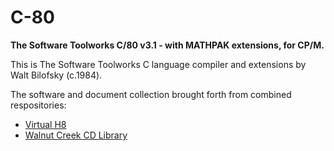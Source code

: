 # C-80
**The Software Toolworks C/80 v3.1 - with MATHPAK extensions, for CP/M.**

This is The Software Toolworks C language compiler and extensions by Walt Bilofsky (c.1984).

The software and document collection brought forth from combined respositories:

- [Virtual H8 ](http://mms89.durgadas.com/) 
- [Walnut Creek CD Library](http://www.classiccmp.org/cpmarchives/ftp.php?b=cpm/Software/WalnutCD)
